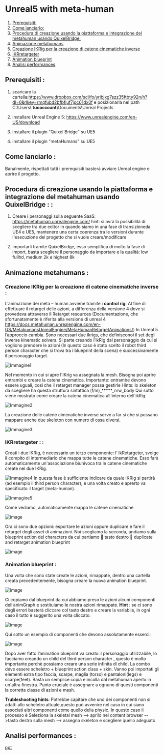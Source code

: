 # Unreal5 with meta-human

1. [Prerequisiti:](#Prerequisiti)
2. [Come lanciarlo:](#Come_lanciarlo)
3. [Procedura di creazione usando la piattaforma e integrazione del metahuman usando QuixelBridge:](#Procedura_di_creazione)
4. [Animazione metahumans](#Animazione_metahumans)
5. [Creazione IKRig per la creazione di catene cinematiche inverse](#IKRig)
6. [IKRretargeter](#IKRretargeter)
7. [Animation blueprint](#Animation_blueprint)
11. [Analisi performances](#Analisi_performances)


## Prerequisiti <a name="Prerequisiti"></a>:

1. scaricare la cartella:https://www.dropbox.com/scl/fo/yribjxg7szz35ftbty92n/h?dl=0&rlkey=rmqfubd2bfbfjuf7jpc61dx0f e posizionarla nel path C:\Users\ **tuoaccount**\Documents\Unreal Projects

2. installare Unreal Engine 5: https://www.unrealengine.com/en-US/download

3. installare il plugin "Quixel Bridge" su UE5

4. installare il plugin "metaHumans" su UE5

## Come lanciarlo <a name="Come_lanciarlo"></a>: 

Banalmente, rispettati tutti i prerequisiti basterà avviare Unreal engine e aprire il progetto.

## Procedura di creazione usando la piattaforma e integrazione del metahuman usando QuixelBridge <a name="Procedura_di_creazione"></a>: : 
1. Creare i personaggi sulla seguente SaaS: https://metahuman.unrealengine.com/ 
hint: si avrà la possibilità di scegliere tra due editor in quando siamo in una fase di transizioneda UE4 e UE5, mantenere una certa coerenza tra le versioni durante l'esecuzione del progetto che si vuole creare/modificare

2. Importarli tramite QuixelBridge, esso semplifica di molto la fase di import, basta scegliere il personaggio da importare e la qualità: low fullhd, medium 2k e highest 8k


## Animazione metahumans <a name="Animazione_metahumans"></a> : 

### Creazione IKRig per la creazione di catene cinematiche inverse <a name="IKRig"></a> : 

L’animazione dei meta – human avviene tramite i **control rig**.
Al fine di effettuare il retarget delle azioni, a differenza della versione 4 dove si provedeva attraverso il Retarget resources (Documentazione, che sfortunatamente è riferita alla versione di unreal 4 https://docs.metahuman.unrealengine.com/en-US/MetahumansUnrealEngine/MetaHumanRetargetAnimations/)
In Unreal 5 l’approccio cambia. Sono necessari due ikrigs, che definisconoi il set degli inverse kinematic solvers. Si parte creando l’ikRig dal personaggio da cui si vogliono prendere le azioni (In questo caso è stato scelto il robot third person character che si trova tra i blueprint della scena) e successivamente il personaggio target.

![Immagine1](https://user-images.githubusercontent.com/78663960/175161754-9688825d-11ee-41ac-857a-1d1c6f9488cd.png)

Nel momento in cui si apre l'IKrig va assegnata la mesh. Bisogna poi aprire entrambi e creare la catena cinematica. Importante: entrambe devono essere uguali, così che il retarget manager possa gestirle
Hints: lo skeleton da scegliere ha questa struttura sintattica (f/m)_*****_nrw_body
Qui sotto viene mostrato come creare la catena cinematica all'interno dell'ikRig

![Immagine2](https://user-images.githubusercontent.com/78663960/175162223-92ffa3c7-3937-494b-aa91-d0d414494cc9.png)

La creazione delle catene cimenatiche inverse serve a far si che si possano mappare anche due skeleton con numero di ossa diversi.

![Immagine3](https://user-images.githubusercontent.com/78663960/175162485-70e8226a-007d-4ef4-b921-8a7b06da6849.png)

### IKRretargeter <a name="IKRretargeter"></a>: : 

Creati i due IKRig, è necessario un terzo componente: l’ IkRetargeter, svolge il compito di intermediario che mappa tutte le catene cinematiche. Esso farà automaticamente un'associazione biunivoca tra le catene cinematiche create nei due IKRig.

![Immagine4](https://user-images.githubusercontent.com/78663960/175164000-235a1b14-2538-4a40-8078-84b73cf74e85.png)
In questa fase è sufficiente indicare da quale IKRig si partirà (ad esempio il third person character), e una volta creato e aprerto va specificato il target (meta-human).

![Immagine5](https://user-images.githubusercontent.com/78663960/175164439-62db790c-7769-41d4-9e53-cdf39b53cc47.png)

Come vediamo, automaticamente mappa le catene cinematiche

![image](https://user-images.githubusercontent.com/78663960/175164598-90c47961-b5b8-4561-9eb2-22ce49a594ea.png)

Ora ci sono due opzioni: esportare le azioni oppure duplicare e fare il retarget degli asset di animazioni.
Noi scegliamo la seconda, andiamo sulla blueprint action del characters da cui partiamo  tasto destro  duplicate and retarget animation blueprint

![image](https://user-images.githubusercontent.com/78663960/175164790-7a038b01-8fd4-4dcb-bf1e-9aa5bb5ec65e.png)

### Animation blueprint <a name="Animation_blueprint"></a>: 
Una volta che sono state create le azioni, rimappate, dentro una cartella creata precedentemente, bisogna creare la nuova animation blueprint.

![image](https://user-images.githubusercontent.com/78663960/175164986-e4a57320-aba6-4408-99bb-cd4330f04383.png)

Ci copiamo dal blueprint da cui abbiamo preso le azioni alcuni componenti dell’animGraph e sostituiamo le nostra azioni rimappate. **Hint** : se ci sono degli errori basterà cliccare col tasto destro e creare la variabile, in ogni caso il tutto è suggerito una volta cliccato.

![image](https://user-images.githubusercontent.com/78663960/175165213-7e656604-746c-4b1b-82b3-96eb546701ba.png)

Qui sotto un esempio di componenti che devono assolutamente esserci:

![image](https://user-images.githubusercontent.com/78663960/175165286-fba2bf56-6060-4ac3-a424-a57dbbd34a9e.png)

Dopo aver fatto l’animation blueprint va creato il personaggio utilizzabile, lo facciamo creando un child del third person character , questo è molto importante  perchè possiamo creare una serie infinita di child.
La combo deve essere scheletro + blueprint action class +  skin. Vanno poi importati gli elementi extra tipo faccia, scarpe, maglia (torso) e pantaloni(legs) e scarpe(feet). Basta un semplice copia e incolla dal metahuman aperto in un'altra finestra. Punto cruciale è assegnare a ognuno di questi componenti la corretta classe di azioni e mesh.

**Trubleshooting hints**:
Potrebbe capitare che uno dei componenti non si adatti allo scheletro attuale,questo può avvenire nel caso in cui siano associati altri componenti come quello della physic. In questo caso il processo è
Seleziona la skeletal mesh --> aprilo nel content browser -->tasto destro sulla mesh --> assegna skeleton e scegliere quello adeguato

## Analisi performances <a name="Analisi_performances"></a> :
[ppt](https://github.com/Imdimark/Unreal5-with-meta-human/files/8961598/Virtual.reality.for.robotics.pptx)
